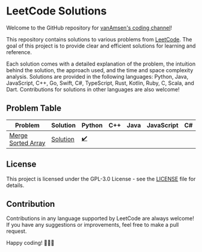 # LeetCode Solutions

Welcome to the GitHub repository for [vanAmsen's coding channel](https://www.youtube.com/channel/UCK3RD5HI2m5tstY-qHCDYjg)!

This repository contains solutions to various problems from [LeetCode](https://leetcode.com/). The goal of this project is to provide clear and efficient solutions for learning and reference.

Each solution comes with a detailed explanation of the problem, the intuition behind the solution, the approach used, and the time and space complexity analysis. Solutions are provided in the following languages: Python, Java, JavaScript, C++, Go, Swift, C#, TypeScript, Rust, Kotlin, Ruby, C, Scala, and Dart. Contributions for solutions in other languages are also welcome!

## Problem Table

| Problem | Solution | Python | C++ | Java | JavaScript | C# |
| ------- | -------- | ------ | --- | ---- | ---------- | -- |
| [Merge Sorted Array](https://leetcode.com/problems/merge-sorted-array/description/) | [Solution](solutions/0088-merge-sorted-array.md) | [✔️](solutions/python/0088-merge-sorted-array.py) | | | | |

## License

This project is licensed under the GPL-3.0 License - see the [LICENSE](LICENSE) file for details.

## Contribution

Contributions in any language supported by LeetCode are always welcome! If you have any suggestions or improvements, feel free to make a pull request.

Happy coding! 🎉👩‍💻
